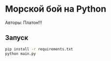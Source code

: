 # Морской бой на Python
Авторы: Платон!!!
## Запуск
```bash
pip install -r requirements.txt
python main.py